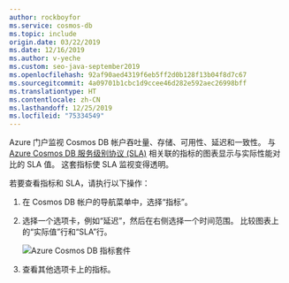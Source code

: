 ```yaml
---
author: rockboyfor
ms.service: cosmos-db
ms.topic: include
origin.date: 03/22/2019
ms.date: 12/16/2019
ms.author: v-yeche
ms.custom: seo-java-september2019
ms.openlocfilehash: 92af90aed4319f6eb5ff2d0b128f13b04f8d7c67
ms.sourcegitcommit: 4a09701b1cbc1d9ccee46d282e592aec26998bff
ms.translationtype: HT
ms.contentlocale: zh-CN
ms.lasthandoff: 12/25/2019
ms.locfileid: "75334549"
---
```

Azure 门户监视 Cosmos DB 帐户吞吐量、存储、可用性、延迟和一致性。 与 [Azure Cosmos DB 服务级别协议 (SLA)](https://www.azure.cn/support/sla/cosmos-db/) 相关联的指标的图表显示与实际性能对比的 SLA 值。 这套指标使 SLA 监视变得透明。

若要查看指标和 SLA，请执行以下操作： 

1. 在 Cosmos DB 帐户的导航菜单中，选择“指标”。 

2. 选择一个选项卡，例如“延迟”，然后在右侧选择一个时间范围。  比较图表上的“实际值”行和“SLA”行。  

    ![Azure Cosmos DB 指标套件](./media/cosmos-db-tutorial-review-slas/azure-cosmosdb-metrics-suite.png)

3. 查看其他选项卡上的指标。

<!-- Update_Description: update meta properties, wording update, update link -->